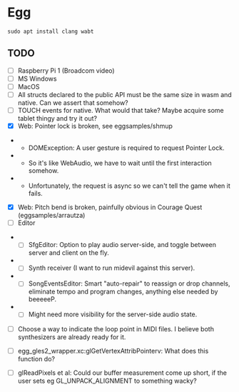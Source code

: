 # Egg

```
sudo apt install clang wabt
```

## TODO

- [ ] Raspberry Pi 1 (Broadcom video)
- [ ] MS Windows
- [ ] MacOS
- [ ] All structs declared to the public API must be the same size in wasm and native. Can we assert that somehow?
- [ ] TOUCH events for native. What would that take? Maybe acquire some tablet thingy and try it out?
- [x] Web: Pointer lock is broken, see eggsamples/shmup
- - DOMException: A user gesture is required to request Pointer Lock.
- - So it's like WebAudio, we have to wait until the first interaction somehow.
- - Unfortunately, the request is async so we can't tell the game when it fails.
- [x] Web: Pitch bend is broken, painfully obvious in Courage Quest (eggsamples/arrautza)
- [ ] Editor
- - [ ] SfgEditor: Option to play audio server-side, and toggle between server and client on the fly.
- - [ ] Synth receiver (I want to run midevil against this server).
- - [ ] SongEventsEditor: Smart "auto-repair" to reassign or drop channels, eliminate tempo and program changes, anything else needed by beeeeeP.
- - [ ] Might need more visibility for the server-side audio state.
- [ ] Choose a way to indicate the loop point in MIDI files. I believe both synthesizers are already ready for it.
- [ ] egg_gles2_wrapper.xc:glGetVertexAttribPointerv: What does this function do?
- [ ] glReadPixels et al: Could our buffer measurement come up short, if the user sets eg GL_UNPACK_ALIGNMENT to something wacky?

